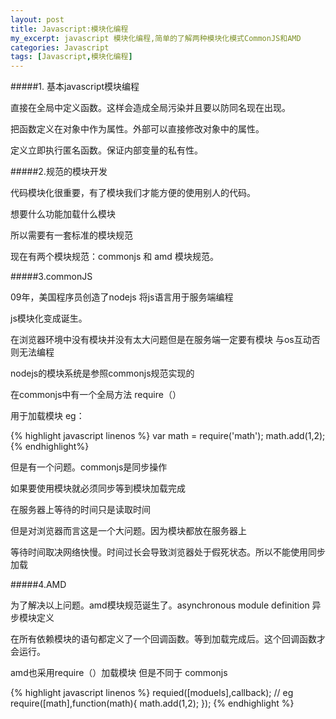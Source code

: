 ```yaml
---
layout: post
title: Javascript:模块化编程
my_excerpt: javascript 模块化编程,简单的了解两种模块化模式CommonJS和AMD
categories: Javascript
tags: [Javascript,模块化编程]
---
```


#####1. 基本javascript模块编程

直接在全局中定义函数。这样会造成全局污染并且要以防同名现在出现。

把函数定义在对象中作为属性。外部可以直接修改对象中的属性。

定义立即执行匿名函数。保证内部变量的私有性。


#####2.规范的模块开发

代码模块化很重要，有了模块我们才能方便的使用别人的代码。

想要什么功能加载什么模块

所以需要有一套标准的模块规范

现在有两个模块规范：commonjs 和 amd 模块规范。


#####3.commonJS

09年，美国程序员创造了nodejs 将js语言用于服务端编程

js模块化变成诞生。

在浏览器环境中没有模块并没有太大问题但是在服务端一定要有模块 与os互动否则无法编程

nodejs的模块系统是参照commonjs规范实现的

在commonjs中有一个全局方法 require（）

用于加载模块 eg：

{% highlight javascript linenos %}
    var math = require('math');
    math.add(1,2);
{% endhighlight%}

但是有一个问题。commonjs是同步操作

如果要使用模块就必须同步等到模块加载完成

在服务器上等待的时间只是读取时间

但是对浏览器而言这是一个大问题。因为模块都放在服务器上

等待时间取决网络快慢。时间过长会导致浏览器处于假死状态。所以不能使用同步加载


#####4.AMD

为了解决以上问题。amd模块规范诞生了。asynchronous module definition 异步模块定义

在所有依赖模块的语句都定义了一个回调函数。等到加载完成后。这个回调函数才会运行。

amd也采用require（）加载模块 但是不同于 commonjs

{% highlight javascript linenos %}
        requied([moduels],callback);
        // eg
        require([math],function(math){
            math.add(1,2);
        });
{% endhighlight %}
